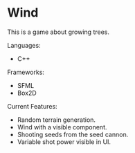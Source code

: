 # Wind
This is a game about growing trees.

Languages:
- C++

Frameworks:
- SFML
- Box2D

Current Features:
- Random terrain generation.
- Wind with a visible component.
- Shooting seeds from the seed cannon.
- Variable shot power visible in UI.
